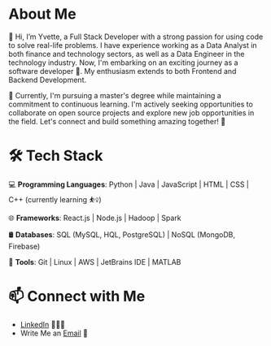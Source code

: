 # About Me

👋 Hi, I’m Yvette, a Full Stack Developer with a strong passion for using code to solve real-life problems. I have experience working as a Data Analyst in both finance and technology sectors, as well as a Data Engineer in the technology industry. Now, I'm embarking on an exciting journey as a software developer 🥰. My enthusiasm extends to both Frontend and Backend Development.

🌱 Currently, I'm pursuing a master's degree while maintaining a commitment to continuous learning. I'm actively seeking opportunities to collaborate on open source projects and explore new job opportunities in the field. Let's connect and build something amazing together! 🚀

# 🛠 Tech Stack

💻 **Programming Languages**: Python | Java | JavaScript | HTML | CSS | C++ (currently learning ⛹️‍♀️)

🌐 **Frameworks**: React.js | Node.js | Hadoop | Spark

🛢 **Databases**: SQL (MySQL, HQL, PostgreSQL) | NoSQL (MongoDB, Firebase)

🔧 **Tools**: Git | Linux | AWS | JetBrains IDE | MATLAB

# 📫 Connect with Me

- [LinkedIn](https://www.linkedin.com/in/yvetteyuu/) 👨🏻‍💻
- Write Me an [Email](mailto:your-email@example.com) 💌

